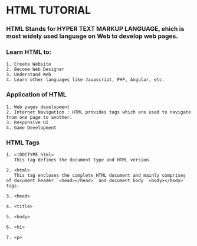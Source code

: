 # HTML TUTORIAL

### HTML Stands for HYPER TEXT MARKUP LANGUAGE, ehich is most widely used language on Web to develop web pages. 

### Learn HTML to:
    1. Create Website
    2. Become Web Designer
    3. Understand Web
    4. Learn other languages like Javascript, PHP, Angular, etc.
    
### Application of HTML
    1. Web pages development
    2. Internet Navigation : HTML provides tags which are used to navigate from one page to another.
    3. Responsive UI
    4. Game Development

### HTML Tags
    1. <!DOCTYPE html>
       This tag defines the document type and HTML version.
       
    2. <html>
       This tag encloses the complete HTML document and mainly comprises of document header `<head></head>` and document body `<body></body>` tags.
       
    3. <head>
    
    4. <title>
    
    5. <body>
    
    6. <h1>
    
    7. <p>
